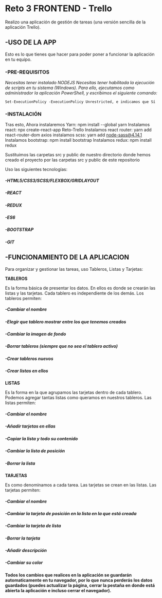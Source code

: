 # Reto 3 FRONTEND - Trello

Realizo una aplicación de gestión de tareas (una versión sencilla de la aplicación Trello).

## -USO DE LA APP

Esto es lo que tienes que hacer para poder poner a funcionar la aplicación en tu equipo.

### -PRE-REQUISITOS

_Necesitas tener instalado NODEJS_
_Necesitas tener habilitada la ejecución de scripts en tu sistema (Windows). Para ello, ejecutamos como administrador la aplicación PowerShell, y escribimos el siguiente comando:_ 
```
Set-ExecutionPolicy -ExecutionPolicy Unrestricted, e indicamos que Sí
```
  
### -INSTALACIÓN
Tras esto, 
Ahora instalaremos Yarn: npm install --global yarn
Instalamos react: npx create-react-app Reto-Trello
Instalamos react router: yarn add react-router-dom axios
instalamos scss: yarn add node-sass@4.14.1
Instalamos bootstrap: npm install bootstrap
Instalamos redux: npm install redux

Sustituimos las carpetas src y public de nuestro directorio donde hemos creado el proyecto por las carpetas src y public de este repositorio

Uso las siguientes tecnologías:

##### -HTML5/CSS3/SCSS/FLEXBOX/GRIDLAYOUT
##### -REACT
##### -REDUX
##### -ES6
##### -BOOTSTRAP
##### -GIT



## -FUNCIONAMIENTO DE LA APLICACION

Para organizar y gestionar las tareas, uso Tableros, Listas y Tarjetas:

**TABLEROS**

Es la forma básica de presentar los datos. En ellos es donde se crearán las listas y las tarjetas.
Cada tablero es independiente de los demás.
Los tableros permiten:
##### -Cambiar el nombre
##### -Elegir que tablero mostrar entre los que tenemos creados
##### -Cambiar la imagen de fondo
##### -Borrar tableros (siempre que no sea el tablero activo)
##### -Crear tableros nuevos
##### -Crear listas en ellos

**LISTAS**

Es la forma en la que agrupamos las tarjetas dentro de cada tablero. Podemos agregar tantas listas como queramos en nuestros tableros.
Las listas permiten:
##### -Cambiar el nombre
##### -Añadir tarjetas en ellas
##### -Copiar la lista y todo su contenido
##### -Cambiar la lista de posición
##### -Borrar la lista

**TARJETAS**

Es como denominamos a cada tarea. Las tarjetas se crean en las listas.
Las tarjetas permiten:
##### -Cambiar el nombre
##### -Cambiar la tarjeta de posición en la lista en la que está creada
##### -Cambiar la tarjeta de lista
##### -Borrar la tarjeta
##### -Añadir descripción
##### -Cambiar su color

**Todos los cambios que realices en la aplicación se guardarán automaticamente en tu navegador, por lo que nunca perderás los datos guardados (puedes actualizar la página, cerrar la pestaña en donde está abierta la aplicación e incluso cerrar el navegador).**


